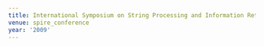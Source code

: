 ```yaml
---
title: International Symposium on String Processing and Information Retrieval (2009)
venue: spire_conference
year: '2009'
---
```

